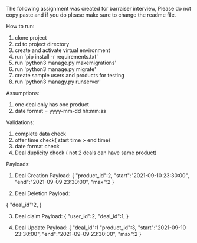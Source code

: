 The following assignment was created for barraiser interview, Please do not copy paste and if you do please make sure to change the readme file.


How to run:
1. clone project
2. cd to project directory
3. create and activate virtual environment
4. run 'pip install -r requirements.txt'
5. run 'python3 manage.py makemigrations'
6. run 'python3 manage.py migrate'
7. create sample users and products for testing
8. run 'python3 managy.py runserver'

Assumptions:
1. one deal only has one product
2. date format = yyyy-mm-dd hh:mm:ss

Validations:
1. complete data check
2. offer time check( start time > end time)
3. date format check
4. Deal duplicity check ( not 2 deals can have same product)

Payloads:
1. Deal Creation Payload:
{
    "product_id":2,
    "start":"2021-09-10 23:30:00",
    "end":"2021-09-09 23:30:00",
    "max":2
}

2. Deal Deletion Payload:

{
    "deal_id":2,
}


3. Deal claim Payload:
{
    "user_id":2,
    "deal_id":1,
}

4. Deal Update Payload:
{
    "deal_id":1
    "product_id":3,
    "start":"2021-09-10 23:30:00",
    "end":"2021-09-09 23:30:00",
    "max":2
}